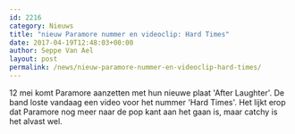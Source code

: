 ```yaml
---
id: 2216
category: Nieuws
title: "nieuw Paramore nummer en videoclip: Hard Times"
date: 2017-04-19T12:48:03+00:00
author: Seppe Van Ael
layout: post
permalink: /news/nieuw-paramore-nummer-en-videoclip-hard-times/
---
```

12 mei komt Paramore aanzetten met hun nieuwe plaat 'After Laughter'. De band loste vandaag een video voor het nummer 'Hard Times'. Het lijkt erop dat Paramore nog meer naar de pop kant aan het gaan is, maar catchy is het alvast wel.

&nbsp;